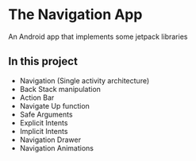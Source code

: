 # The Navigation App
An Android app that implements some jetpack libraries

## In this project

- Navigation (Single activity architecture)
- Back Stack manipulation
- Action Bar
- Navigate Up function
- Safe Arguments
- Explicit Intents
- Implicit Intents 
- Navigation Drawer
- Navigation Animations
